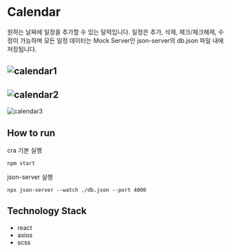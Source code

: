 # Calendar

원하는 날짜에 일정을 추가할 수 있는 달력입니다.
일정은 추가, 삭제, 체크/체크해제, 수정이 가능하며 모든 일정 데이터는 Mock Server인 json-server의 db.json 파일 내에 저장됩니다. 

![calendar1](https://user-images.githubusercontent.com/77560344/116828760-af2bc180-abdb-11eb-906d-7d76db143f70.PNG)
-
![calendar2](https://user-images.githubusercontent.com/77560344/116828777-d4203480-abdb-11eb-9794-7f2e3d55422f.PNG)
-
![calendar3](https://user-images.githubusercontent.com/77560344/116828778-d6828e80-abdb-11eb-9dbc-f47e35a0e414.PNG)

## How to run

cra 기본 실행
```
npm start
```

json-server 실행
```
npx json-server --watch ./db.json --port 4000
```

## Technology Stack
- react
- axios
- scss
